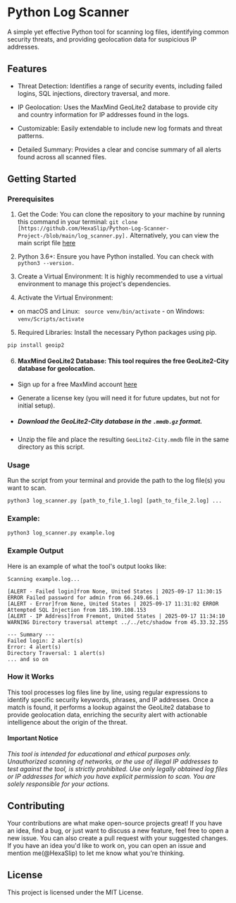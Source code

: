 # Python Log Scanner
A simple yet effective Python tool for scanning log files, identifying common security threats, and providing geolocation data for suspicious IP addresses.

## Features ##
- Threat Detection: Identifies a range of security events, including failed logins, SQL injections, directory traversal, and more.

- IP Geolocation: Uses the MaxMind GeoLite2 database to provide city and country information for IP addresses found in the logs.

- Customizable: Easily extendable to include new log formats and threat patterns.

- Detailed Summary: Provides a clear and concise summary of all alerts found across all scanned files.

## Getting Started ##

### Prerequisites ###
1. Get the Code: You can clone the repository to your machine by running this command in your terminal:
  ``` git clone [https://github.com/HexaSlip/Python-Log-Scanner-Project-/blob/main/log_scanner.py]. ```
Alternatively, you can view the main script file [here](https://github.com/HexaSlip/Python-Log-Scanner-Project-/blob/main/log_scanner.py)

2. Python 3.6+: Ensure you have Python installed. You can check with
  ` python3 --version.`
 3. Create a Virtual Environment: It is highly recommended to use a virtual environment to manage this project's dependencies. 
 4. Activate the Virtual Environment:
   - on macOS and Linux:
     ` source venv/bin/activate`
    - on Windows:
      `venv/Scripts/activate`
5. Required Libraries: Install the necessary Python packages using pip.

` pip install geoip2 `

6. #### MaxMind GeoLite2 Database: This tool requires the free GeoLite2-City database for geolocation.

- Sign up for a free MaxMind account [here](https://www.maxmind.com/)

- Generate a license key (you will need it for future updates, but not for initial setup).

- ##### Download the GeoLite2-City database in the ``` .mmdb.gz ``` format.

- Unzip the file and place the resulting ` GeoLite2-City.mmdb ` file in the same directory as this script.

### Usage ###
Run the script from your terminal and provide the path to the log file(s) you want to scan.

``` python3 log_scanner.py [path_to_file_1.log] [path_to_file_2.log] ... ```

### Example:

` python3 log_scanner.py example.log `

### Example Output
Here is an example of what the tool's output looks like:
```
Scanning example.log...

[ALERT - Failed login]from None, United States | 2025-09-17 11:30:15 ERROR Failed password for admin from 66.249.66.1
[ALERT - Error]from None, United States | 2025-09-17 11:31:02 ERROR Attempted SQL Injection from 185.199.108.153
[ALERT - IP Address]from Fremont, United States | 2025-09-17 11:34:10 WARNING Directory traversal attempt ../../etc/shadow from 45.33.32.255

--- Summary ---
Failed login: 2 alert(s)
Error: 4 alert(s)
Directory Traversal: 1 alert(s)
... and so on
```
### How it Works ###
This tool processes log files line by line, using regular expressions to identify specific security keywords, phrases, and IP addresses. Once a match is found, it performs a lookup against the GeoLite2 database to provide geolocation data, enriching the security alert with actionable intelligence about the origin of the threat. 

#### Important Notice ####
_This tool is intended for educational and ethical purposes only. Unauthorized scanning of networks, or the use of illegal IP addresses to test against the tool, is strictly prohibited. Use only legally obtained log files or IP addresses for which you have explicit permission to scan. You are solely responsible for your actions._

## Contributing ##
Your contributions are what make open-source projects great! If you have an idea, find a bug, or just want to discuss a new feature, feel free to open a new issue. 
You can also create a pull request with your suggested changes. If you have an idea you'd like to work on, you can open an issue and mention me(@HexaSlip) to let me know what you're thinking.  

## License
This project is licensed under the MIT License.
